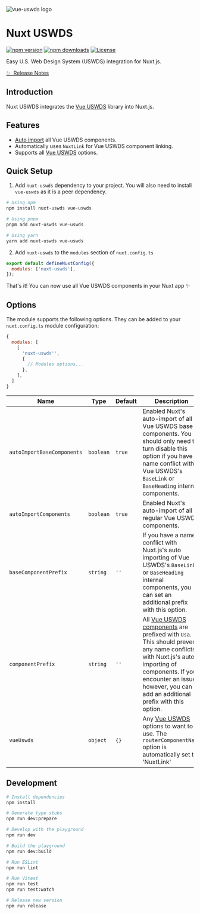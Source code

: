 ![vue-uswds logo](https://raw.githubusercontent.com/patrickcate/nuxt-uswds/main/playground/public/logo.svg)

# Nuxt USWDS

[![npm version][npm-version-src]][npm-version-href]
[![npm downloads][npm-downloads-src]][npm-downloads-href]
[![License][license-src]][license-href]

Easy U.S. Web Design System (USWDS) integration for Nuxt.js.

[✨ &nbsp;Release Notes](/CHANGELOG.md)

## Introduction

Nuxt USWDS integrates the [Vue USWDS](https://github.com/patrickcate/vue-uswds) library into Nuxt.js.

## Features

- [Auto import](https://nuxt.com/docs/guide/concepts/auto-imports) all Vue USWDS components.
- Automatically uses `NuxtLink` for Vue USWDS component linking.
- Supports all [Vue USWDS](https://patrickcate.github.io/vue-uswds/?path=/story/guide-configuration--page) options.

## Quick Setup

1. Add `nuxt-uswds` dependency to your project. You will also need to install `vue-uswds` as it is a peer dependency.

```bash
# Using npm
npm install nuxt-uswds vue-uswds

# Using pnpm
pnpm add nuxt-uswds vue-uswds

# Using yarn
yarn add nuxt-uswds vue-uswds
```

2. Add `nuxt-uswds` to the `modules` section of `nuxt.config.ts`

```js
export default defineNuxtConfig({
  modules: ['nuxt-uswds'],
});
```

That's it! You can now use all Vue USWDS components in your Nuxt app ✨

## Options

The module supports the following options. They can be added to your `nuxt.config.ts` module configuration:

```js
{
  modules: [
    [
      'nuxt-uswds'',
      {
        // Modules options...
      },
    ],
  ]
}
```

| Name                       | Type      | Default | Description                                                                                                                                                                                                                                                              |
| -------------------------- | --------- | ------- | ------------------------------------------------------------------------------------------------------------------------------------------------------------------------------------------------------------------------------------------------------------------------ |
| `autoImportBaseComponents` | `boolean` | `true`  | Enabled Nuxt's auto-import of all Vue USWDS base components. You should only need to turn disable this option if you have a name conflict with Vue USWDS's `BaseLink` or `BaseHeading` internal components.                                                              |
| `autoImportComponents`     | `boolean` | `true`  | Enabled Nuxt's auto-import of all regular Vue USWDS components.                                                                                                                                                                                                          |
| `baseComponentPrefix`      | `string`  | `''`    | If you have a name conflict with Nuxt.js's auto importing of Vue USWDS's `BaseLink` or `BaseHeading` internal components, you can set an additional prefix with this option.                                                                                             |
| `componentPrefix`          | `string`  | `''`    | All [Vue USWDS components](https://patrickcate.github.io/vue-uswds/) are prefixed with `Usa`. This should prevent any name conflicts with Nuxt.js's auto importing of components. If you encounter an issues however, you can add an additional prefix with this option. |
| `vueUswds`                 | `object`  | `{}`    | Any [Vue USWDS](https://patrickcate.github.io/vue-uswds/?path=/story/guide-configuration--page) options to want to use. The `routerComponentName` option is automatically set to 'NuxtLink'                                                                              |

## Development

```bash
# Install dependencies
npm install

# Generate type stubs
npm run dev:prepare

# Develop with the playground
npm run dev

# Build the playground
npm run dev:build

# Run ESLint
npm run lint

# Run Vitest
npm run test
npm run test:watch

# Release new version
npm run release
```

<!-- Badges -->

[npm-version-src]: https://img.shields.io/npm/v/nuxt-uswds/latest.svg?style=flat&colorA=020420&colorB=00DC82
[npm-version-href]: https://npmjs.com/package/nuxt-uswds
[npm-downloads-src]: https://img.shields.io/npm/dm/nuxt-uswds.svg?style=flat&colorA=020420&colorB=00DC82
[npm-downloads-href]: https://npmjs.com/package/nuxt-uswds
[license-src]: https://img.shields.io/npm/l/nuxt-uswds.svg?style=flat&colorA=020420&colorB=00DC82
[license-href]: https://npmjs.com/package/nuxt-uswds

